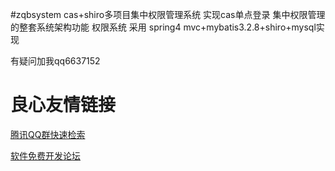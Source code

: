 #zqbsystem
cas+shiro多项目集中权限管理系统
实现cas单点登录 集中权限管理的整套系统架构功能 
权限系统 采用 spring4 mvc+mybatis3.2.8+shiro+mysql实现

有疑问加我qq6637152

 # 良心友情链接

[腾讯QQ群快速检索](http://u.720life.cn/s/8cf73f7c)

[软件免费开发论坛](http://u.720life.cn/s/bbb01dc0)